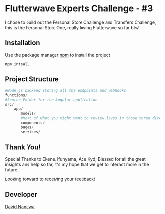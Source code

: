 # Flutterwave Experts Challenge - #3

I chose to build out the Personal Store Challenge and Transfers Challenge, this is the Personal Store One, really loving Flutterwave so far btw! 

## Installation

Use the package manager [npm](https://www.npmjs.com/) to install the project

```bash
npm intsall
```

## Project Structure

```python
#Node.js backend storing all the endpoints and webhooks.
functions/
#Source Folder for the Angular application
src/
    app/
       models/
       #Most of what you might want to review lives in these three directories
       components/
       pages/
       services/
```

## Thank You!
Special Thanks to Ekene, Ifunyama, Ace Kyd, Blessed for all the great insights and help so far, it's my hope that we get to interact more in the future.

Looking forward to receiving your feedback!

## Developer
[David Nandwa](https://davidnandwa.com)
